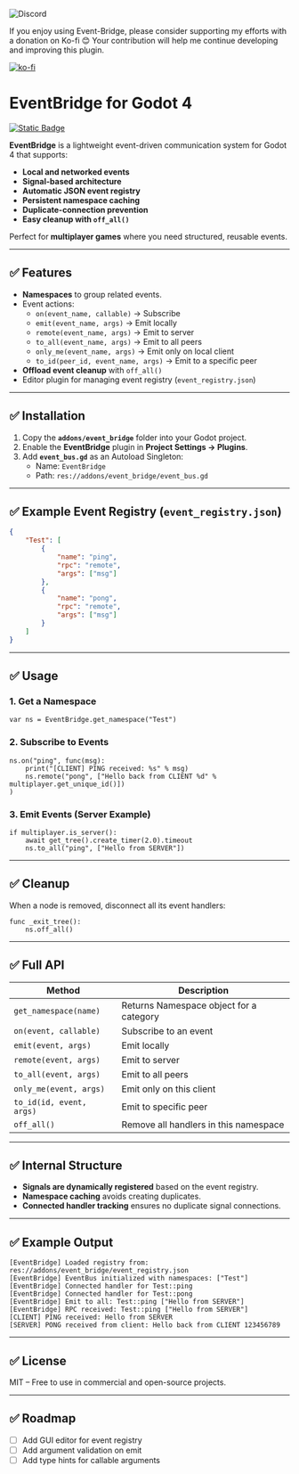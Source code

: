 ![Discord](https://img.shields.io/discord/1399270391226175518?style=for-the-badge&logo=discord)


If you enjoy using Event-Bridge, please consider supporting my efforts with a donation on Ko-fi 😊 Your contribution will help me continue developing and improving this plugin.

[![ko-fi](https://ko-fi.com/img/githubbutton_sm.svg)](https://ko-fi.com/M4M51IR6VN)



# EventBridge for Godot 4

[![Static Badge](https://img.shields.io/badge/Buy_it_here-red?style=for-the-badge&logo=itchdotio&label=itch.io&labelColor=black)](https://auteddy.itch.io)

**EventBridge** is a lightweight event-driven communication system for Godot 4 that supports:
- **Local and networked events**
- **Signal-based architecture**
- **Automatic JSON event registry**
- **Persistent namespace caching**
- **Duplicate-connection prevention**
- **Easy cleanup with `off_all()`**

Perfect for **multiplayer games** where you need structured, reusable events.

---

## ✅ Features
- **Namespaces** to group related events.
- Event actions:
  - `on(event_name, callable)` → Subscribe
  - `emit(event_name, args)` → Emit locally
  - `remote(event_name, args)` → Emit to server
  - `to_all(event_name, args)` → Emit to all peers
  - `only_me(event_name, args)` → Emit only on local client
  - `to_id(peer_id, event_name, args)` → Emit to a specific peer
- **Offload event cleanup** with `off_all()`
- Editor plugin for managing event registry (`event_registry.json`)

---

## ✅ Installation
1. Copy the **`addons/event_bridge`** folder into your Godot project.
2. Enable the **EventBridge** plugin in **Project Settings → Plugins**.
3. Add **`event_bus.gd`** as an Autoload Singleton:
   - Name: `EventBridge`
   - Path: `res://addons/event_bridge/event_bus.gd`

---

## ✅ Example Event Registry (`event_registry.json`)
```json
{
	"Test": [
		{
			"name": "ping",
			"rpc": "remote",
			"args": ["msg"]
		},
		{
			"name": "pong",
			"rpc": "remote",
			"args": ["msg"]
		}
	]
}
```

---

## ✅ Usage

### 1. Get a Namespace
```gdscript
var ns = EventBridge.get_namespace("Test")
```

### 2. Subscribe to Events
```gdscript
ns.on("ping", func(msg):
	print("[CLIENT] PING received: %s" % msg)
	ns.remote("pong", ["Hello back from CLIENT %d" % multiplayer.get_unique_id()])
)
```

### 3. Emit Events (Server Example)
```gdscript
if multiplayer.is_server():
	await get_tree().create_timer(2.0).timeout
	ns.to_all("ping", ["Hello from SERVER"])
```

---

## ✅ Cleanup
When a node is removed, disconnect all its event handlers:
```gdscript
func _exit_tree():
	ns.off_all()
```

---

## ✅ Full API
| Method                | Description                                     |
|----------------------|-------------------------------------------------|
| `get_namespace(name)`| Returns Namespace object for a category         |
| `on(event, callable)`| Subscribe to an event                          |
| `emit(event, args)`  | Emit locally                                   |
| `remote(event, args)`| Emit to server                                 |
| `to_all(event, args)`| Emit to all peers                              |
| `only_me(event, args)`| Emit only on this client                      |
| `to_id(id, event, args)`| Emit to specific peer                       |
| `off_all()`          | Remove all handlers in this namespace          |

---

## ✅ Internal Structure
- **Signals are dynamically registered** based on the event registry.
- **Namespace caching** avoids creating duplicates.
- **Connected handler tracking** ensures no duplicate signal connections.

---

## ✅ Example Output
```
[EventBridge] Loaded registry from: res://addons/event_bridge/event_registry.json
[EventBridge] EventBus initialized with namespaces: ["Test"]
[EventBridge] Connected handler for Test::ping
[EventBridge] Connected handler for Test::pong
[EventBridge] Emit to all: Test::ping ["Hello from SERVER"]
[EventBridge] RPC received: Test::ping ["Hello from SERVER"]
[CLIENT] PING received: Hello from SERVER
[SERVER] PONG received from client: Hello back from CLIENT 123456789
```

---

## ✅ License
MIT – Free to use in commercial and open-source projects.

---

## ✅ Roadmap
- [ ] Add GUI editor for event registry
- [ ] Add argument validation on emit
- [ ] Add type hints for callable arguments
